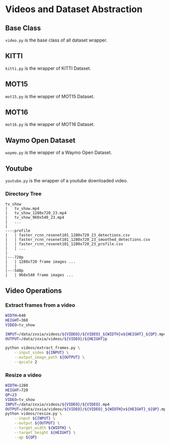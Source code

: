 # Videos and Dataset Abstraction

## Base Class
```video.py``` is the base class of all dataset wrapper. 

## KITTI
```kitti.py``` is the wrapper of KITTI Dataset. 

## MOT15
```mot15.py``` is the wrapper of MOT15 Dataset. 

## MOT16
```mot16.py``` is the wrapper of MOT16 Dataset. 

## Waymo Open Dataset
```waymo.py``` is the wrapper of a Waymo Open Dataset. 

## Youtube
```youtube.py``` is the wrapper of a youtube downloaded video. 

### Directory Tree
```text
tv_show
|   tv_show.mp4
|   tv_show_1280x720_23.mp4
|   tv_show_960x540_23.mp4
|   ...
|
----profile
|   | faster_rcnn_resenet101_1280x720_23_detections.csv
|   | faster_rcnn_resenet101_1280x720_23_smoothed_detections.csv
|   | faster_rcnn_resenet101_1280x720_23_profile.csv
|   | ...
|
|---720p
|   | 1280x720 frame images ...
|   |
|---540p
|   | 960x540 frame images ...
```

## Video Operations
### Extract frames from a video
```bash
WIDTH=640
HEIGHT=360
VIDEO=tv_show

INPUT=/data/zxxia/videos/${VIDEO}/${VIDEO}_${WIDTH}x${HEIGHT}_${QP}.mp4
OUTPUT=/data/zxxia/videos/${VIDEO}/${HEIGHT}p

python videos/extract_frames.py \
    --input_video ${INPUT} \
    --output_image_path ${OUTPUT} \
    --qscale 2
```

### Resize a video
```bash
WIDTH=1280
HEIGHT=720
QP=23
VIDEO=tv_show
INPUT=/data/zxxia/videos/${VIDEO}/${VIDEO}.mp4
OUTPUT=/data/zxxia/videos/${VIDEO}/${VIDEO}_${WIDTH}x${HEIGHT}_${QP}.mp4
python videos/resize.py \
    --input ${INPUT} \
    --output ${OUTPUT} \
    --target_width ${WIDTH} \
    --target_height ${HEIGHT} \
    --qp ${QP} 
```
